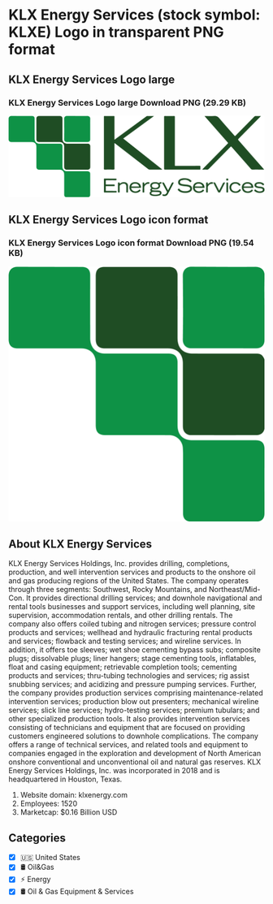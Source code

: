 # KLX Energy Services (stock symbol: KLXE) Logo in transparent PNG format

## KLX Energy Services Logo large

### KLX Energy Services Logo large Download PNG (29.29 KB)

![KLX Energy Services Logo large Download PNG (29.29 KB)](/img/orig/KLXE_BIG-7c7b6426.png)

## KLX Energy Services Logo icon format

### KLX Energy Services Logo icon format Download PNG (19.54 KB)

![KLX Energy Services Logo icon format Download PNG (19.54 KB)](/img/orig/KLXE-dbfe13b8.png)

## About KLX Energy Services

KLX Energy Services Holdings, Inc. provides drilling, completions, production, and well intervention services and products to the onshore oil and gas producing regions of the United States. The company operates through three segments: Southwest, Rocky Mountains, and Northeast/Mid-Con. It provides directional drilling services; and downhole navigational and rental tools businesses and support services, including well planning, site supervision, accommodation rentals, and other drilling rentals. The company also offers coiled tubing and nitrogen services; pressure control products and services; wellhead and hydraulic fracturing rental products and services; flowback and testing services; and wireline services. In addition, it offers toe sleeves; wet shoe cementing bypass subs; composite plugs; dissolvable plugs; liner hangers; stage cementing tools, inflatables, float and casing equipment; retrievable completion tools; cementing products and services; thru-tubing technologies and services; rig assist snubbing services; and acidizing and pressure pumping services. Further, the company provides production services comprising maintenance-related intervention services; production blow out presenters; mechanical wireline services; slick line services; hydro-testing services; premium tubulars; and other specialized production tools. It also provides intervention services consisting of technicians and equipment that are focused on providing customers engineered solutions to downhole complications. The company offers a range of technical services, and related tools and equipment to companies engaged in the exploration and development of North American onshore conventional and unconventional oil and natural gas reserves. KLX Energy Services Holdings, Inc. was incorporated in 2018 and is headquartered in Houston, Texas.

1. Website domain: klxenergy.com
2. Employees: 1520
3. Marketcap: $0.16 Billion USD


## Categories
- [x] 🇺🇸 United States
- [x] 🛢 Oil&Gas
- [x] ⚡ Energy
- [x] 🛢️ Oil & Gas Equipment & Services
